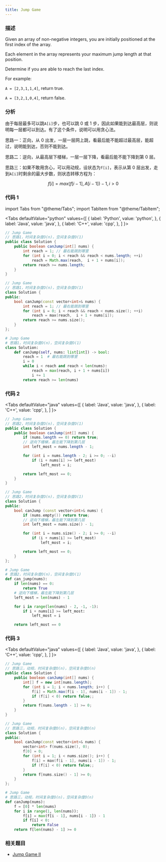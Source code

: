 ```yaml
---
title: Jump Game
---
```


### 描述

Given an array of non-negative integers, you are initially positioned at the first index of the array.

Each element in the array represents your maximum jump length at that position.

Determine if you are able to reach the last index.

For example:

`A = [2,3,1,1,4]`, return true.

`A = [3,2,1,0,4]`, return false.

### 分析

由于每层最多可以跳`A[i]`步，也可以跳 0 或 1 步，因此如果能到达最高层，则说明每一层都可以到达。有了这个条件，说明可以用贪心法。

思路一：正向，从 0 出发，一层一层网上跳，看最后能不能超过最高层，能超过，说明能到达，否则不能到达。

思路二：逆向，从最高层下楼梯，一层一层下降，看最后能不能下降到第 0 层。

思路三：如果不敢用贪心，可以用动规，设状态为`f[i]`，表示从第 0 层出发，走到`A[i]`时剩余的最大步数，则状态转移方程为：

$$
f[i] = max(f[i-1], A[i-1])-1, i > 0
$$

### 代码 1

import Tabs from "@theme/Tabs";
import TabItem from "@theme/TabItem";

<Tabs
defaultValue="python"
values={[
{ label: 'Python', value: 'python', },
{ label: 'Java', value: 'java', },
{ label: 'C++', value: 'cpp', },
]
}>
<TabItem value="java">

```java
// Jump Game
// 思路1，时间复杂度O(n)，空间复杂度O(1)
public class Solution {
    public boolean canJump(int[] nums) {
        int reach = 1; // 最右能跳到哪里
        for (int i = 0; i < reach && reach < nums.length; ++i)
            reach = Math.max(reach,  i + 1 + nums[i]);
        return reach >= nums.length;
    }
}
```

</TabItem>
<TabItem value="cpp">

```cpp
// Jump Game
// 思路1，时间复杂度O(n)，空间复杂度O(1)
class Solution {
public:
    bool canJump(const vector<int>& nums) {
        int reach = 1; // 最右能跳到哪里
        for (int i = 0; i < reach && reach < nums.size(); ++i)
            reach = max(reach,  i + 1 + nums[i]);
        return reach >= nums.size();
    }
};
```

</TabItem>

<TabItem value="python">

```python
# Jump Game
# 思路1，时间复杂度O(n)，空间复杂度O(1)
class Solution:
    def canJump(self, nums: list[int]) -> bool:
        reach = 1  # 最右能跳到哪里
        i = 0
        while i < reach and reach < len(nums):
            reach = max(reach, i + 1 + nums[i])
            i += 1
        return reach >= len(nums)
```

</TabItem>
</Tabs>

### 代码 2

<Tabs
defaultValue="java"
values={[
{ label: 'Java', value: 'java', },
{ label: 'C++', value: 'cpp', },
]
}>
<TabItem value="java">

```java
// Jump Game
// 思路2，时间复杂度O(n)，空间复杂度O(1)
public class Solution {
    public boolean canJump(int[] nums) {
        if (nums.length == 0) return true;
        // 逆向下楼梯，最左能下降到第几层
        int left_most = nums.length - 1;

        for (int i = nums.length - 2; i >= 0; --i)
            if (i + nums[i] >= left_most)
                left_most = i;

        return left_most == 0;
    }
}
```

</TabItem>
<TabItem value="cpp">

```cpp
// Jump Game
// 思路2，时间复杂度O(n)，空间复杂度O(1)
class Solution {
public:
    bool canJump (const vector<int>& nums) {
        if (nums.empty()) return true;
        // 逆向下楼梯，最左能下降到第几层
        int left_most = nums.size() - 1;

        for (int i = nums.size() - 2; i >= 0; --i)
            if (i + nums[i] >= left_most)
                left_most = i;

        return left_most == 0;
    }
};
```

</TabItem>

<TabItem value="python">

```python
# Jump Game
# 思路2，时间复杂度O(n)，空间复杂度O(1)
def can_jump(nums):
    if len(nums) == 0:
        return True
    # 逆向下楼梯，最左能下降到第几层
    left_most = len(nums) - 1

    for i in range(len(nums) - 2, -1, -1):
        if i + nums[i] >= left_most:
            left_most = i

    return left_most == 0
```

</TabItem>
</Tabs>

### 代码 3

<Tabs
defaultValue="java"
values={[
{ label: 'Java', value: 'java', },
{ label: 'C++', value: 'cpp', },
]
}>
<TabItem value="java">

```java
// Jump Game
// 思路三，动规，时间复杂度O(n)，空间复杂度O(n)
public class Solution {
    public boolean canJump(int[] nums) {
        int[] f = new int[nums.length];
        for (int i = 1; i < nums.length; i++) {
            f[i] = Math.max(f[i - 1], nums[i - 1]) - 1;
            if (f[i] < 0) return false;;
        }
        return f[nums.length - 1] >= 0;
    }
}
```

</TabItem>
<TabItem value="cpp">

```cpp
// Jump Game
// 思路三，动规，时间复杂度O(n)，空间复杂度O(n)
class Solution {
public:
    bool canJump(const vector<int>& nums) {
        vector<int> f(nums.size(), 0);
        f[0] = 0;
        for (int i = 1; i < nums.size(); i++) {
            f[i] = max(f[i - 1], nums[i - 1]) - 1;
            if (f[i] < 0) return false;;
        }
        return f[nums.size() - 1] >= 0;
    }
};
```

</TabItem>

<TabItem value="python">

```python
# Jump Game
# 思路三，动规，时间复杂度O(n)，空间复杂度O(n)
def canJump(nums):
    f = [0] * len(nums)
    for i in range(1, len(nums)):
        f[i] = max(f[i - 1], nums[i - 1]) - 1
        if f[i] < 0:
            return False
    return f[len(nums) - 1] >= 0
```

</TabItem>
</Tabs>

### 相关题目

- [Jump Game II ](jump-game-ii.md)
